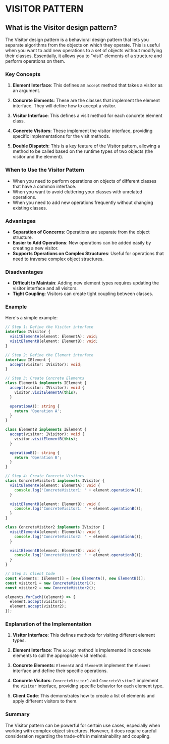 # VISITOR PATTERN

## What is the Visitor design pattern?

The Visitor design pattern is a behavioral design pattern that lets you separate algorithms from the objects on which they operate. This is useful when you want to add new operations to a set of objects without modifying their classes. Essentially, it allows you to "visit" elements of a structure and perform operations on them.

### Key Concepts

1. **Element Interface**: This defines an `accept` method that takes a visitor as an argument.

2. **Concrete Elements**: These are the classes that implement the element interface. They will define how to accept a visitor.

3. **Visitor Interface**: This defines a visit method for each concrete element class.

4. **Concrete Visitors**: These implement the visitor interface, providing specific implementations for the visit methods.

5. **Double Dispatch**: This is a key feature of the Visitor pattern, allowing a method to be called based on the runtime types of two objects (the visitor and the element).

### When to Use the Visitor Pattern

- When you need to perform operations on objects of different classes that have a common interface.
- When you want to avoid cluttering your classes with unrelated operations.
- When you need to add new operations frequently without changing existing classes.

### Advantages

- **Separation of Concerns**: Operations are separate from the object structure.
- **Easier to Add Operations**: New operations can be added easily by creating a new visitor.
- **Supports Operations on Complex Structures**: Useful for operations that need to traverse complex object structures.

### Disadvantages

- **Difficult to Maintain**: Adding new element types requires updating the visitor interface and all visitors.
- **Tight Coupling**: Visitors can create tight coupling between classes.

### Example

Here's a simple example:

```typescript
// Step 1: Define the Visitor interface
interface IVisitor {
  visitElementA(element: ElementA): void;
  visitElementB(element: ElementB): void;
}

// Step 2: Define the Element interface
interface IElement {
  accept(visitor: IVisitor): void;
}

// Step 3: Create Concrete Elements
class ElementA implements IElement {
  accept(visitor: IVisitor): void {
    visitor.visitElementA(this);
  }

  operationA(): string {
    return 'Operation A';
  }
}

class ElementB implements IElement {
  accept(visitor: IVisitor): void {
    visitor.visitElementB(this);
  }

  operationB(): string {
    return 'Operation B';
  }
}

// Step 4: Create Concrete Visitors
class ConcreteVisitor1 implements IVisitor {
  visitElementA(element: ElementA): void {
    console.log('ConcreteVisitor1: ' + element.operationA());
  }

  visitElementB(element: ElementB): void {
    console.log('ConcreteVisitor1: ' + element.operationB());
  }
}

class ConcreteVisitor2 implements IVisitor {
  visitElementA(element: ElementA): void {
    console.log('ConcreteVisitor2: ' + element.operationA());
  }

  visitElementB(element: ElementB): void {
    console.log('ConcreteVisitor2: ' + element.operationB());
  }
}

// Step 5: Client Code
const elements: IElement[] = [new ElementA(), new ElementB()];
const visitor1 = new ConcreteVisitor1();
const visitor2 = new ConcreteVisitor2();

elements.forEach((element) => {
  element.accept(visitor1);
  element.accept(visitor2);
});
```

### Explanation of the Implementation

1. **Visitor Interface**: This defines methods for visiting different element types.

2. **Element Interface**: The `accept` method is implemented in concrete elements to call the appropriate visit method.

3. **Concrete Elements**: `ElementA` and `ElementB` implement the `Element` interface and define their specific operations.

4. **Concrete Visitors**: `ConcreteVisitor1` and `ConcreteVisitor2` implement the `Visitor` interface, providing specific behavior for each element type.

5. **Client Code**: This demonstrates how to create a list of elements and apply different visitors to them.

### Summary

The Visitor pattern can be powerful for certain use cases, especially when working with complex object structures. However, it does require careful consideration regarding the trade-offs in maintainability and coupling.
